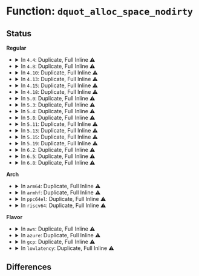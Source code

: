 # Function: <code>dquot_alloc_space_nodirty</code>

## Status
<b>Regular</b>
<ul>
<li>
<details>
<summary>In <code>4.4</code>: Duplicate, Full Inline ⚠️</summary>

**Collision:** Static Duplication

**Inline:** Full

**Transformation:** False

**Instances:**

```
In fs/ext4/mballoc.c (ffffffff812d414e)
Location: include/linux/quotaops.h:279
Inline: True
Inline callers:
  - fs/ext4/mballoc.c:ext4_mb_new_blocks
```
```
In fs/ext4/xattr.c (ffffffff812dda94)
Location: include/linux/quotaops.h:279
Inline: True
Inline callers:
  - fs/ext4/xattr.c:ext4_xattr_block_set
```
</details>
</li>
<li>
<details>
<summary>In <code>4.8</code>: Duplicate, Full Inline ⚠️</summary>

**Collision:** Static Duplication

**Inline:** Full

**Transformation:** False

**Instances:**

```
In fs/ext4/mballoc.c (ffffffff813038a1)
Location: include/linux/quotaops.h:282
Inline: True
Inline callers:
  - fs/ext4/mballoc.c:ext4_mb_new_blocks
```
```
In fs/ext4/xattr.c (ffffffff8130d446)
Location: include/linux/quotaops.h:282
Inline: True
Inline callers:
  - fs/ext4/xattr.c:ext4_xattr_block_set
```
</details>
</li>
<li>
<details>
<summary>In <code>4.10</code>: Duplicate, Full Inline ⚠️</summary>

**Collision:** Static Duplication

**Inline:** Full

**Transformation:** False

**Instances:**

```
In fs/ext4/mballoc.c (ffffffff81319861)
Location: include/linux/quotaops.h:282
Inline: True
Inline callers:
  - fs/ext4/mballoc.c:ext4_mb_new_blocks
```
```
In fs/ext4/xattr.c (ffffffff8132333b)
Location: include/linux/quotaops.h:282
Inline: True
Inline callers:
  - fs/ext4/xattr.c:ext4_xattr_block_set
```
</details>
</li>
<li>
<details>
<summary>In <code>4.13</code>: Duplicate, Full Inline ⚠️</summary>

**Collision:** Static Duplication

**Inline:** Full

**Transformation:** False

**Instances:**

```
In fs/ext4/mballoc.c (ffffffff81310bde)
Location: include/linux/quotaops.h:287
Inline: True
Inline callers:
  - fs/ext4/mballoc.c:ext4_mb_new_blocks
```
```
In fs/ext4/xattr.c (ffffffff8133c7a7)
Location: include/linux/quotaops.h:287
Inline: True
Inline callers:
  - fs/ext4/xattr.c:ext4_xattr_block_set
  - fs/ext4/xattr.c:ext4_xattr_set_entry
```
</details>
</li>
<li>
<details>
<summary>In <code>4.15</code>: Duplicate, Full Inline ⚠️</summary>

**Collision:** Static Duplication

**Inline:** Full

**Transformation:** False

**Instances:**

```
In fs/ext4/mballoc.c (ffffffff81335a7f)
Location: include/linux/quotaops.h:283
Inline: True
Inline callers:
  - fs/ext4/mballoc.c:ext4_mb_new_blocks
```
```
In fs/ext4/xattr.c (ffffffff81360d27)
Location: include/linux/quotaops.h:283
Inline: True
Inline callers:
  - fs/ext4/xattr.c:ext4_xattr_block_set
  - fs/ext4/xattr.c:ext4_xattr_set_entry
```
</details>
</li>
<li>
<details>
<summary>In <code>4.18</code>: Duplicate, Full Inline ⚠️</summary>

**Collision:** Static Duplication

**Inline:** Full

**Transformation:** False

**Instances:**

```
In fs/ext4/mballoc.c (ffffffff81363c77)
Location: include/linux/quotaops.h:286
Inline: True
Inline callers:
  - fs/ext4/mballoc.c:ext4_mb_new_blocks
```
```
In fs/ext4/xattr.c (ffffffff8138f67c)
Location: include/linux/quotaops.h:286
Inline: True
Inline callers:
  - fs/ext4/xattr.c:ext4_xattr_block_set
  - fs/ext4/xattr.c:ext4_xattr_set_entry
```
</details>
</li>
<li>
<details>
<summary>In <code>5.0</code>: Duplicate, Full Inline ⚠️</summary>

**Collision:** Static Duplication

**Inline:** Full

**Transformation:** False

**Instances:**

```
In fs/ext4/ioctl.c (ffffffff813751bf)
Location: include/linux/quotaops.h:286
Inline: True
Inline callers:
  - fs/ext4/ioctl.c:ext4_ioctl
```
```
In fs/ext4/mballoc.c (ffffffff8137bf19)
Location: include/linux/quotaops.h:286
Inline: True
Inline callers:
  - fs/ext4/mballoc.c:ext4_mb_new_blocks
```
```
In fs/ext4/xattr.c (ffffffff813a8003)
Location: include/linux/quotaops.h:286
Inline: True
Inline callers:
  - fs/ext4/xattr.c:ext4_xattr_block_set
  - fs/ext4/xattr.c:ext4_xattr_set_entry
```
</details>
</li>
<li>
<details>
<summary>In <code>5.3</code>: Duplicate, Full Inline ⚠️</summary>

**Collision:** Static Duplication

**Inline:** Full

**Transformation:** False

**Instances:**

```
In fs/ext4/ioctl.c (ffffffff8139d562)
Location: include/linux/quotaops.h:286
Inline: True
Inline callers:
  - fs/ext4/ioctl.c:swap_inode_boot_loader
```
```
In fs/ext4/mballoc.c (ffffffff813a6069)
Location: include/linux/quotaops.h:286
Inline: True
Inline callers:
  - fs/ext4/mballoc.c:ext4_mb_new_blocks
```
```
In fs/ext4/xattr.c (ffffffff813d24ee)
Location: include/linux/quotaops.h:286
Inline: True
Inline callers:
  - fs/ext4/xattr.c:ext4_xattr_block_set
  - fs/ext4/xattr.c:ext4_xattr_set_entry
```
</details>
</li>
<li>
<details>
<summary>In <code>5.4</code>: Duplicate, Full Inline ⚠️</summary>

**Collision:** Static Duplication

**Inline:** Full

**Transformation:** False

**Instances:**

```
In fs/ext4/ioctl.c (ffffffff813b5fd2)
Location: include/linux/quotaops.h:296
Inline: True
Inline callers:
  - fs/ext4/ioctl.c:swap_inode_boot_loader
```
```
In fs/ext4/mballoc.c (ffffffff813beed9)
Location: include/linux/quotaops.h:296
Inline: True
Inline callers:
  - fs/ext4/mballoc.c:ext4_mb_new_blocks
```
```
In fs/ext4/xattr.c (ffffffff813ebbce)
Location: include/linux/quotaops.h:296
Inline: True
Inline callers:
  - fs/ext4/xattr.c:ext4_xattr_block_set
  - fs/ext4/xattr.c:ext4_xattr_set_entry
```
</details>
</li>
<li>
<details>
<summary>In <code>5.8</code>: Duplicate, Full Inline ⚠️</summary>

**Collision:** Static Duplication

**Inline:** Full

**Transformation:** False

**Instances:**

```
In fs/ext4/ioctl.c (ffffffff81401a10)
Location: include/linux/quotaops.h:298
Inline: True
Inline callers:
  - fs/ext4/ioctl.c:swap_inode_boot_loader
```
```
In fs/ext4/mballoc.c (ffffffff8140afa9)
Location: include/linux/quotaops.h:298
Inline: True
Inline callers:
  - fs/ext4/mballoc.c:ext4_mb_new_blocks
```
```
In fs/ext4/xattr.c (ffffffff81438dbd)
Location: include/linux/quotaops.h:298
Inline: True
Inline callers:
  - fs/ext4/xattr.c:ext4_xattr_block_set
  - fs/ext4/xattr.c:ext4_xattr_set_entry
```
</details>
</li>
<li>
<details>
<summary>In <code>5.11</code>: Duplicate, Full Inline ⚠️</summary>

**Collision:** Static Duplication

**Inline:** Full

**Transformation:** False

**Instances:**

```
In fs/ext4/ioctl.c (ffffffff81414415)
Location: include/linux/quotaops.h:295
Inline: True
Inline callers:
  - fs/ext4/ioctl.c:swap_inode_boot_loader
```
```
In fs/ext4/mballoc.c (ffffffff8141e3f9)
Location: include/linux/quotaops.h:295
Inline: True
Inline callers:
  - fs/ext4/mballoc.c:ext4_mb_new_blocks
```
```
In fs/ext4/xattr.c (ffffffff814518e6)
Location: include/linux/quotaops.h:295
Inline: True
Inline callers:
  - fs/ext4/xattr.c:ext4_xattr_block_set
  - fs/ext4/xattr.c:ext4_xattr_set_entry
```
</details>
</li>
<li>
<details>
<summary>In <code>5.13</code>: Duplicate, Full Inline ⚠️</summary>

**Collision:** Static Duplication

**Inline:** Full

**Transformation:** False

**Instances:**

```
In fs/ext4/ioctl.c (ffffffff8141a688)
Location: include/linux/quotaops.h:295
Inline: True
Inline callers:
  - fs/ext4/ioctl.c:swap_inode_boot_loader
```
```
In fs/ext4/mballoc.c (ffffffff81424d78)
Location: include/linux/quotaops.h:295
Inline: True
Inline callers:
  - fs/ext4/mballoc.c:ext4_mb_new_blocks
```
```
In fs/ext4/xattr.c (ffffffff81457016)
Location: include/linux/quotaops.h:295
Inline: True
Inline callers:
  - fs/ext4/xattr.c:ext4_xattr_block_set
  - fs/ext4/xattr.c:ext4_xattr_set_entry
```
</details>
</li>
<li>
<details>
<summary>In <code>5.15</code>: Duplicate, Full Inline ⚠️</summary>

**Collision:** Static Duplication

**Inline:** Full

**Transformation:** False

**Instances:**

```
In fs/ext4/ioctl.c (ffffffff8146d874)
Location: include/linux/quotaops.h:295
Inline: True
Inline callers:
  - fs/ext4/ioctl.c:swap_inode_boot_loader
```
```
In fs/ext4/mballoc.c (ffffffff81478a9a)
Location: include/linux/quotaops.h:295
Inline: True
Inline callers:
  - fs/ext4/mballoc.c:ext4_mb_new_blocks
```
```
In fs/ext4/xattr.c (ffffffff814ab0b0)
Location: include/linux/quotaops.h:295
Inline: True
Inline callers:
  - fs/ext4/xattr.c:ext4_xattr_block_set
  - fs/ext4/xattr.c:ext4_xattr_set_entry
```
</details>
</li>
<li>
<details>
<summary>In <code>5.19</code>: Duplicate, Full Inline ⚠️</summary>

**Collision:** Static Duplication

**Inline:** Full

**Transformation:** False

**Instances:**

```
In fs/ext4/ioctl.c (ffffffff814ee110)
Location: include/linux/quotaops.h:295
Inline: True
Inline callers:
  - fs/ext4/ioctl.c:swap_inode_boot_loader
```
```
In fs/ext4/mballoc.c (ffffffff814fb282)
Location: include/linux/quotaops.h:295
Inline: True
Inline callers:
  - fs/ext4/mballoc.c:ext4_mb_new_blocks
```
```
In fs/ext4/xattr.c (ffffffff81532d89)
Location: include/linux/quotaops.h:295
Inline: True
Inline callers:
  - fs/ext4/xattr.c:ext4_xattr_block_set
  - fs/ext4/xattr.c:ext4_xattr_set_entry
```
</details>
</li>
<li>
<details>
<summary>In <code>6.2</code>: Duplicate, Full Inline ⚠️</summary>

**Collision:** Static Duplication

**Inline:** Full

**Transformation:** False

**Instances:**

```
In fs/ext4/ioctl.c (ffffffff81587ff2)
Location: include/linux/quotaops.h:298
Inline: True
Inline callers:
  - fs/ext4/ioctl.c:swap_inode_boot_loader
```
```
In fs/ext4/mballoc.c (ffffffff81595a22)
Location: include/linux/quotaops.h:298
Inline: True
Inline callers:
  - fs/ext4/mballoc.c:ext4_mb_new_blocks
```
```
In fs/ext4/xattr.c (ffffffff815d1259)
Location: include/linux/quotaops.h:298
Inline: True
Inline callers:
  - fs/ext4/xattr.c:ext4_xattr_block_set
  - fs/ext4/xattr.c:ext4_xattr_set_entry
```
</details>
</li>
<li>
<details>
<summary>In <code>6.5</code>: Duplicate, Full Inline ⚠️</summary>

**Collision:** Static Duplication

**Inline:** Full

**Transformation:** False

**Instances:**

```
In fs/ext4/ioctl.c (ffffffff815be876)
Location: include/linux/quotaops.h:298
Inline: True
Inline callers:
  - fs/ext4/ioctl.c:swap_inode_boot_loader
```
```
In fs/ext4/mballoc.c (ffffffff815cc418)
Location: include/linux/quotaops.h:298
Inline: True
Inline callers:
  - fs/ext4/mballoc.c:ext4_mb_new_blocks
```
```
In fs/ext4/xattr.c (ffffffff81608df9)
Location: include/linux/quotaops.h:298
Inline: True
Inline callers:
  - fs/ext4/xattr.c:ext4_xattr_block_set
  - fs/ext4/xattr.c:ext4_xattr_set_entry
```
</details>
</li>
<li>
<details>
<summary>In <code>6.8</code>: Duplicate, Full Inline ⚠️</summary>

**Collision:** Static Duplication

**Inline:** Full

**Transformation:** False

**Instances:**

```
In mm/shmem.c (ffffffff813e834e)
Location: include/linux/quotaops.h:297
Inline: True
Inline callers:
  - mm/shmem.c:shmem_inode_acct_blocks
  - mm/shmem.c:shmem_inode_acct_blocks
```
```
In fs/ext4/ioctl.c (ffffffff815f761f)
Location: include/linux/quotaops.h:297
Inline: True
Inline callers:
  - fs/ext4/ioctl.c:swap_inode_boot_loader
```
```
In fs/ext4/mballoc.c (ffffffff81604ea8)
Location: include/linux/quotaops.h:297
Inline: True
Inline callers:
  - fs/ext4/mballoc.c:ext4_mb_new_blocks
```
```
In fs/ext4/xattr.c (ffffffff81641b39)
Location: include/linux/quotaops.h:297
Inline: True
Inline callers:
  - fs/ext4/xattr.c:ext4_xattr_block_set
  - fs/ext4/xattr.c:ext4_xattr_set_entry
```
</details>
</li>
</ul>
<b>Arch</b>
<ul>
<li>
<details>
<summary>In <code>arm64</code>: Duplicate, Full Inline ⚠️</summary>

**Collision:** Static Duplication

**Inline:** Full

**Transformation:** False

**Instances:**

```
In fs/ext4/ioctl.c (ffff80001048a938)
Location: include/linux/quotaops.h:296
Inline: True
Inline callers:
  - fs/ext4/ioctl.c:swap_inode_boot_loader
```
```
In fs/ext4/mballoc.c (ffff800010495bc8)
Location: include/linux/quotaops.h:296
Inline: True
Inline callers:
  - fs/ext4/mballoc.c:ext4_mb_new_blocks
```
```
In fs/ext4/xattr.c (ffff8000104c4a90)
Location: include/linux/quotaops.h:296
Inline: True
Inline callers:
  - fs/ext4/xattr.c:ext4_xattr_block_set
  - fs/ext4/xattr.c:ext4_xattr_set_entry
```
</details>
</li>
<li>
<details>
<summary>In <code>armhf</code>: Duplicate, Full Inline ⚠️</summary>

**Collision:** Static Duplication

**Inline:** Full

**Transformation:** False

**Instances:**

```
In fs/ext4/ioctl.c (c064ccd4)
Location: include/linux/quotaops.h:296
Inline: True
Inline callers:
  - fs/ext4/ioctl.c:swap_inode_boot_loader
```
```
In fs/ext4/mballoc.c (c0657788)
Location: include/linux/quotaops.h:296
Inline: True
Inline callers:
  - fs/ext4/mballoc.c:ext4_mb_new_blocks
```
```
In fs/ext4/xattr.c (c0688a78)
Location: include/linux/quotaops.h:296
Inline: True
Inline callers:
  - fs/ext4/xattr.c:ext4_xattr_block_set
  - fs/ext4/xattr.c:ext4_xattr_set_entry
```
</details>
</li>
<li>
<details>
<summary>In <code>ppc64el</code>: Duplicate, Full Inline ⚠️</summary>

**Collision:** Static Duplication

**Inline:** Full

**Transformation:** False

**Instances:**

```
In fs/ext4/ioctl.c (c0000000005b1dc4)
Location: include/linux/quotaops.h:296
Inline: True
Inline callers:
  - fs/ext4/ioctl.c:swap_inode_boot_loader
```
```
In fs/ext4/mballoc.c (c0000000005bf89c)
Location: include/linux/quotaops.h:296
Inline: True
Inline callers:
  - fs/ext4/mballoc.c:ext4_mb_new_blocks
```
```
In fs/ext4/xattr.c (c0000000005fc38c)
Location: include/linux/quotaops.h:296
Inline: True
Inline callers:
  - fs/ext4/xattr.c:ext4_xattr_block_set
  - fs/ext4/xattr.c:ext4_xattr_set_entry
```
</details>
</li>
<li>
<details>
<summary>In <code>riscv64</code>: Duplicate, Full Inline ⚠️</summary>

**Collision:** Static Duplication

**Inline:** Full

**Transformation:** False

**Instances:**

```
In fs/ext4/ioctl.c (ffffffe000311cf4)
Location: include/linux/quotaops.h:296
Inline: True
Inline callers:
  - fs/ext4/ioctl.c:swap_inode_boot_loader
```
```
In fs/ext4/mballoc.c (ffffffe00031a7b0)
Location: include/linux/quotaops.h:296
Inline: True
Inline callers:
  - fs/ext4/mballoc.c:ext4_mb_new_blocks
```
```
In fs/ext4/xattr.c (ffffffe00033f390)
Location: include/linux/quotaops.h:296
Inline: True
Inline callers:
  - fs/ext4/xattr.c:ext4_xattr_block_set
  - fs/ext4/xattr.c:ext4_xattr_set_entry
```
</details>
</li>
</ul>
<b>Flavor</b>
<ul>
<li>
<details>
<summary>In <code>aws</code>: Duplicate, Full Inline ⚠️</summary>

**Collision:** Static Duplication

**Inline:** Full

**Transformation:** False

**Instances:**

```
In fs/ext4/ioctl.c (ffffffff813ae5b2)
Location: include/linux/quotaops.h:296
Inline: True
Inline callers:
  - fs/ext4/ioctl.c:swap_inode_boot_loader
```
```
In fs/ext4/mballoc.c (ffffffff813b74b9)
Location: include/linux/quotaops.h:296
Inline: True
Inline callers:
  - fs/ext4/mballoc.c:ext4_mb_new_blocks
```
```
In fs/ext4/xattr.c (ffffffff813e41ae)
Location: include/linux/quotaops.h:296
Inline: True
Inline callers:
  - fs/ext4/xattr.c:ext4_xattr_block_set
  - fs/ext4/xattr.c:ext4_xattr_set_entry
```
</details>
</li>
<li>
<details>
<summary>In <code>azure</code>: Duplicate, Full Inline ⚠️</summary>

**Collision:** Static Duplication

**Inline:** Full

**Transformation:** False

**Instances:**

```
In fs/ext4/ioctl.c (ffffffff8139f042)
Location: include/linux/quotaops.h:296
Inline: True
Inline callers:
  - fs/ext4/ioctl.c:swap_inode_boot_loader
```
```
In fs/ext4/mballoc.c (ffffffff813a7f49)
Location: include/linux/quotaops.h:296
Inline: True
Inline callers:
  - fs/ext4/mballoc.c:ext4_mb_new_blocks
```
```
In fs/ext4/xattr.c (ffffffff813d4c2e)
Location: include/linux/quotaops.h:296
Inline: True
Inline callers:
  - fs/ext4/xattr.c:ext4_xattr_block_set
  - fs/ext4/xattr.c:ext4_xattr_set_entry
```
</details>
</li>
<li>
<details>
<summary>In <code>gcp</code>: Duplicate, Full Inline ⚠️</summary>

**Collision:** Static Duplication

**Inline:** Full

**Transformation:** False

**Instances:**

```
In fs/ext4/ioctl.c (ffffffff813abe12)
Location: include/linux/quotaops.h:296
Inline: True
Inline callers:
  - fs/ext4/ioctl.c:swap_inode_boot_loader
```
```
In fs/ext4/mballoc.c (ffffffff813b4d19)
Location: include/linux/quotaops.h:296
Inline: True
Inline callers:
  - fs/ext4/mballoc.c:ext4_mb_new_blocks
```
```
In fs/ext4/xattr.c (ffffffff813e152e)
Location: include/linux/quotaops.h:296
Inline: True
Inline callers:
  - fs/ext4/xattr.c:ext4_xattr_block_set
  - fs/ext4/xattr.c:ext4_xattr_set_entry
```
</details>
</li>
<li>
<details>
<summary>In <code>lowlatency</code>: Duplicate, Full Inline ⚠️</summary>

**Collision:** Static Duplication

**Inline:** Full

**Transformation:** False

**Instances:**

```
In fs/ext4/ioctl.c (ffffffff813c07b2)
Location: include/linux/quotaops.h:296
Inline: True
Inline callers:
  - fs/ext4/ioctl.c:swap_inode_boot_loader
```
```
In fs/ext4/mballoc.c (ffffffff813c993b)
Location: include/linux/quotaops.h:296
Inline: True
Inline callers:
  - fs/ext4/mballoc.c:ext4_mb_new_blocks
```
```
In fs/ext4/xattr.c (ffffffff813f6944)
Location: include/linux/quotaops.h:296
Inline: True
Inline callers:
  - fs/ext4/xattr.c:ext4_xattr_block_set
  - fs/ext4/xattr.c:ext4_xattr_set_entry
```
</details>
</li>
</ul>

## Differences
